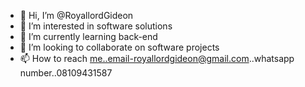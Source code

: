 - 👋 Hi, I’m @RoyallordGideon
- 👀 I’m interested in software solutions
- 🌱 I’m currently learning back-end
- 💞️ I’m looking to collaborate on software projects
- 📫 How to reach me..email-royallordgideon@gmail.com..whatsapp number..08109431587

<!---
RoyallordG/RoyallordG is a ✨ special ✨ repository because its `README.md` (this file) appears on your GitHub profile.
You can click the Preview link to take a look at your changes.
--->
